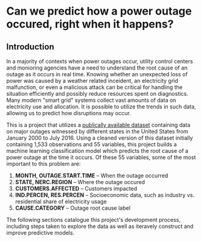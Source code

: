 # Can we predict how a power outage occured, right when it happens? 

## Introduction
In a majority of contexts when power outages occur, utility control centers and monioring agencies have a need to understand the root cause of an outage as it occurs in real time. Knowing whether an unexpected loss of power was caused by a weather related inceident, an electricity grid malfunction, or even a malicious attack can be critical for handling the situation efficiently and possibly reduce resources spent on diagnostics. Many modern "smart grid" systems collect vast amounts of data on electricity use and allocation. It is possible to utilize the trends in such data, allowing us to predict how disruptions may occur.

This is a project that utilizes a [publically available dataset](https://www.sciencedirect.com/science/article/pii/S2352340918307182) containing data on major outages witnessed by different states in the United States from January 2000 to July 2016. Using a cleaned version of this dataset initially containing 1,533 observations and 55 variables, this project builds a machine learning classification model which predicts the root cause of a power outage at the time it occurs. Of these 55 variables, some of the most important to this problem are: 
1. **MONTH, OUTAGE.START.TIME** – When the outage occurred  
2. **STATE, NERC.REGION** – Where the outage occured
3. **CUSTOMERS.AFFECTED** – Customers impacted  
4. **IND.PERCEN, RES.PERCEN** – Socioeconomic data, such as industry vs. residential share of electricity usage
5. **CAUSE.CATEGORY** – Outage root cause label

The following sections catalogue this project's development process, including steps taken to explore the data as well as iteravely construct and improve predictive models.